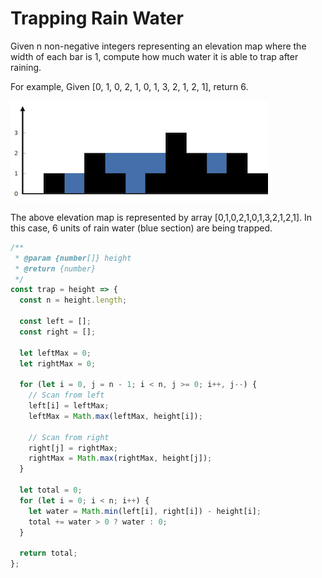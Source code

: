 # Trapping Rain Water

Given n non-negative integers representing an elevation map where the width of each bar is 1, compute how much water it is able to trap after raining.

For example,
Given [0, 1, 0, 2, 1, 0, 1, 3, 2, 1, 2, 1], return 6.

<img src="./rainwatertrap.png" width="412" /> <!-- markdownlint-disable MD033 -->

The above elevation map is represented by array [0,1,0,2,1,0,1,3,2,1,2,1]. In this case, 6 units of rain water (blue section) are being trapped.

```javascript
/**
 * @param {number[]} height
 * @return {number}
 */
const trap = height => {
  const n = height.length;

  const left = [];
  const right = [];

  let leftMax = 0;
  let rightMax = 0;

  for (let i = 0, j = n - 1; i < n, j >= 0; i++, j--) {
    // Scan from left
    left[i] = leftMax;
    leftMax = Math.max(leftMax, height[i]);

    // Scan from right
    right[j] = rightMax;
    rightMax = Math.max(rightMax, height[j]);
  }

  let total = 0;
  for (let i = 0; i < n; i++) {
    let water = Math.min(left[i], right[i]) - height[i];
    total += water > 0 ? water : 0;
  }

  return total;
};
```

